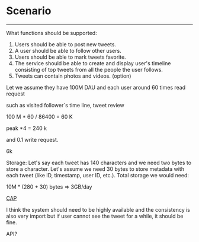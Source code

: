 # Scenario



---

What functions should be supported:



1.  Users should be able to post new tweets.
2.  A user should be able to follow other users.
3.  Users should be able to mark tweets favorite.
4.  The service should be able to create and display user's timeline consisting of top tweets from all the people the user follows.
5.  Tweets can contain photos and videos. (option)





Let we assume they have 100M DAU and each user around 60 times read request

such as visited follower`s time line, tweet review



100 M * 60 / 86400 = 60 K



peak *4 = 240 k



and 0.1 write request.



6k



Storage: Let's say each tweet has 140 characters and we need two bytes to store a character. Let's assume we need 30 bytes to store metadata with each tweet (like ID, timestamp, user ID, etc.). Total storage we would need:

10M * (280 + 30) bytes => 3GB/day



[CAP](onenote:Basic.one#CAP&section-id={86482390-C87C-1E49-9164-B76565805B41}&page-id={3CD0AF12-C97D-9849-8533-4DF4613701B1}&end&base-path=https://d.docs.live.net/77339d157d673f41/Documents/9%20chapter/System%20Design%20and%20OO%20Design)



I think the system should need to be highly available and the consistency is also very import but if user cannot see the tweet for a while, it should be fine.





API?






